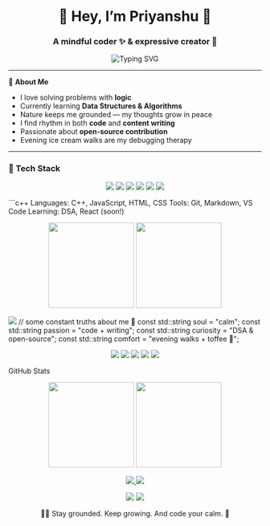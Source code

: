 <h1 align="center">🌼 Hey, I’m Priyanshu 👋</h1>
<h3 align="center">A mindful coder ✨ & expressive creator 🌿</h3>

<p align="center">
  <img src="https://readme-typing-svg.herokuapp.com?font=Fira+Code&pause=1000&color=F78AB9&center=true&vCenter=true&width=435&lines=She+codes+with+logic...;She+writes+with+emotion...;And+learns+with+curiosity+%F0%9F%92%AB" alt="Typing SVG" />
</p>

---

🌱 **About Me**

-  I love solving problems with **logic**
-  Currently learning **Data Structures & Algorithms**
-  Nature keeps me grounded — my thoughts grow in peace  
-  I find rhythm in both **code** and **content writing**
-  Passionate about **open-source contribution**
-  Evening ice cream walks are my debugging therapy  

---

### 🧰 Tech Stack
<p align="center"> <img src="https://img.shields.io/badge/C++-blue?style=for-the-badge&logo=c%2B%2B&logoColor=white"/> <img src="https://img.shields.io/badge/JavaScript-yellow?style=for-the-badge&logo=javascript&logoColor=black"/> <img src="https://img.shields.io/badge/HTML5-e34c26?style=for-the-badge&logo=html5&logoColor=white"/> <img src="https://img.shields.io/badge/CSS3-264de4?style=for-the-badge&logo=css3&logoColor=white"/> <img src="https://img.shields.io/badge/Git-F05032?style=for-the-badge&logo=git&logoColor=white"/> <img src="https://img.shields.io/badge/Markdown-000000?style=for-the-badge&logo=markdown&logoColor=white"/> </p>
```c++
Languages: C++, JavaScript, HTML, CSS
Tools: Git, Markdown, VS Code
Learning: DSA, React (soon!)
<p align="center"> <img src="https://github-readme-stats.vercel.app/api?username=Kumari-priyanshu&show_icons=true&theme=tokyonight&hide_border=true" height="170"> <img src="https://github-readme-stats.vercel.app/api/top-langs/?username=Kumari-priyanshu&layout=compact&theme=tokyonight&hide_border=true" height="170"> </p>

<img src="https://github-profile-summary-cards.vercel.app/api/cards/profile-details?username=Kumari-priyanshu&theme=tokyonight" />
// some constant truths about me 💭
const std::string soul = "calm";
const std::string passion = "code + writing";
const std::string curiosity = "DSA & open-source";
const std::string comfort = "evening walks + toffee 🍬";

<p align="center"> <img src="https://img.shields.io/badge/🌿-Nature%20Lover-brightgreen" /> <img src="https://img.shields.io/badge/🧘‍♀️-Calm%20Thinker-blue" /> <img src="https://img.shields.io/badge/💻-Code%20%2B%20Write-purple" /> <img src="https://img.shields.io/badge/✨-Dream%20Builder-yellow" /> <img src="https://img.shields.io/badge/🍦-Debug%20Therapy-pink" /> </p>

GitHub Stats
<p align="center"> <img src="https://github-readme-stats.vercel.app/api?username=Kumari-priyanshu&show_icons=true&theme=tokyonight&hide_border=true" height="170"> <img src="https://github-readme-stats.vercel.app/api/top-langs/?username=Kumari-priyanshu&layout=compact&theme=tokyonight&hide_border=true" height="170"> </p>

<p align="center"> <a href="mailto:alwayspriyanshu0209@gmail.com"> <img src="https://img.shields.io/badge/Gmail-D14836?style=for-the-badge&logo=gmail&logoColor=white" /> </a> <a href="https://www.linkedin.com/in/kumaripriyanshu/"> <img src="https://img.shields.io/badge/LinkedIn-0077B5?style=for-the-badge&logo=linkedin&logoColor=white" /> </a> </p>

<p align="center"> <img src="https://img.shields.io/badge/Open%20Source-❤️-blue?style=for-the-badge" /> <img src="https://img.shields.io/badge/Nature%20Soul-💚-green?style=for-the-badge" /> </p>
<p align="center">🧘‍♀️ Stay grounded. Keep growing. And code your calm. 🌼</p>
